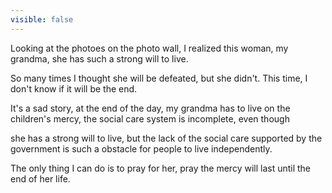```yaml
---
visible: false
---
```


Looking at the photoes on the photo wall, I realized this woman, my grandma, she has such a strong will to live.

So many times I thought she will be defeated, but she didn't. This time, I don't know if it will be the end.

It's a sad story, at the end of the day, my grandma has to live on the children's mercy, the social care system is incomplete, even though 

she has a strong will to live, but the lack of the social care supported by the government is such a obstacle for people to live independently.

The only thing I can do is to pray for her, pray the mercy will last until the end of her life.
